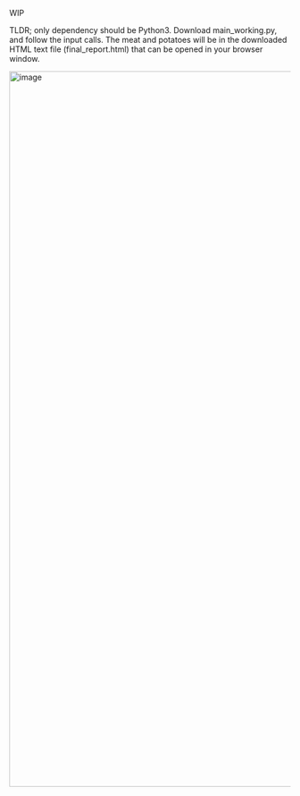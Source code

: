 WIP

TLDR; only dependency should be Python3. Download main_working.py, and follow the input calls. 
The meat and potatoes will be in the downloaded HTML text file (final_report.html) that can be opened in your browser window.

<img width="1280" alt="image" src="https://github.com/user-attachments/assets/855dc29d-84c8-4785-b92a-199f6a5119b7" />
